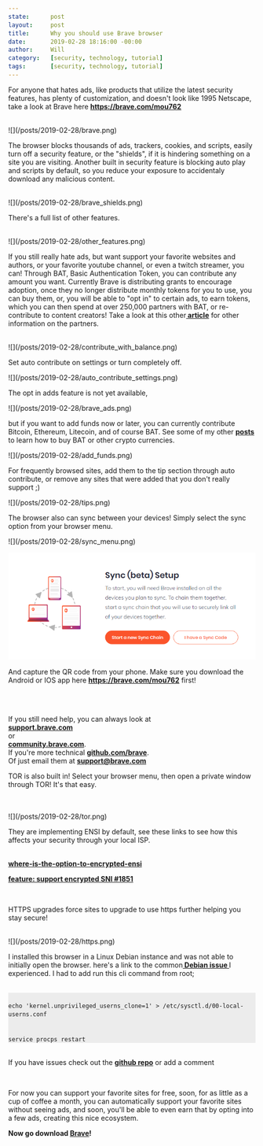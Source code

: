```yaml
---
state:      post
layout:     post
title:      Why you should use Brave browser
date:       2019-02-28 18:16:00 -00:00
author:     Will
category:   [security, technology, tutorial]
tags:       [security, technology, tutorial]
---
```


<p>
For anyone that hates ads, like products that utilize the latest
security features, has plenty of customization, and doesn't look like 1995
Netscape, take a look at Brave here <b><a href="https://brave.com/mou762">https://brave.com/mou762</a></b>
</p>
<br/>
![](/posts/2019-02-28/brave.png)
<br/>

<p>
The browser blocks thousands of ads, trackers, cookies, and scripts, easily
turn off a security feature, or the "shields", if it is hindering something on a
site you are visiting. Another built in security feature is blocking auto play
and scripts by default, so you reduce your exposure to accidentaly download any malicious
content.
</p>
<br/>
![](/posts/2019-02-28/brave_shields.png)
<br/>

<p>There's a full list of other features.</p>
<br/>
![](/posts/2019-02-28/other_features.png)
<br/>

<p>
  If you still really hate ads, but want support your favorite websites and
authors, or your favorite youtube channel, or even a twitch streamer,
you can! Through BAT, Basic Authentication Token, you can contribute any
amount you want. Currently Brave is distributing grants to encourage adoption,
once they no longer distribute monthly tokens for you to use, you can buy them,
or, you will be able to "opt in" to certain ads, to earn tokens, which you
can then spend at over 250,000 partners with BAT, or re-contribute to content
creators! Take a look at this other<b><a href="https://brave.com/brave-tap-blockchain/"> article</a></b> for other information on the partners.
</p>
<br/>
![](/posts/2019-02-28/contribute_with_balance.png)
<br/>

<p>
Set auto contribute on settings or turn completely off.
</p>
![](/posts/2019-02-28/auto_contribute_settings.png)
<br/>

<p>
The opt in adds feature is not yet available,
</p>
![](/posts/2019-02-28/brave_ads.png)
<br/>

<p>
but if you want to add funds now or later, you can currently contribute Bitcoin,
Ethereum, Litecoin, and of course BAT. See some of my other <b><a href="https://mountaindefense.net/blog/category#crypto">posts</a></b> to learn how
to buy BAT or other crypto currencies.
</p>
![](/posts/2019-02-28/add_funds.png)
<br/>

<p>
For frequently browsed sites, add them to the tip section through auto contribute,
or remove any sites that were added that you don't really support ;)
</p>
![](/posts/2019-02-28/tips.png)
<br/>

<p>
The browser also can sync between your devices! Simply select the sync option from
your browser menu.
</p>
![](/posts/2019-02-28/sync_menu.png)
<br/>


![](/posts/2019-02-28/sync_setup.png)
<br/>
<p>
And capture the QR code from your phone. Make sure you download the Android or IOS
app here <b><a href="https://brave.com/mou762">https://brave.com/mou762</a></b> first!
</p>
<p>
<br/>
<br/>

If you still need help, you can always look at
<br/>
<b><a href="https://support.brave.com/hc/en-us">support.brave.com</a></b>
<br/>
or
<br/>
<b><a href="https://community.brave.com/">community.brave.com</a></b>.
<br/>
If you're more technical <b><a href="https://github.com/brave">github.com/brave</a></b>.
<br/>
Of just email them at <b><a href="mailto:support@brave.com">support@brave.com</a></b>
</p>

<p>
TOR is also built in! Select your browser menu, then open a private window through TOR! It's that easy.
</p>
<br/>
<br/>
![](/posts/2019-02-28/tor.png)

<br/>
<p>
They are implementing ENSI by default, see these links to see how this affects your security through your local ISP.
<br/>
<br/>

<b><a href="https://community.brave.com/t/where-is-the-option-to-encrypted-ensi/43900
">where-is-the-option-to-encrypted-ensi</a></b>
<br/>

<b><a href="https://github.com/brave/brave-browser/issues/1851
">feature: support encrypted SNI #1851
</a></b>
</p>

<br/>
<p>
HTTPS upgrades force sites to upgrade to use https further helping you stay secure!
</p>
<br/>
![](/posts/2019-02-28/https.png)
<br/>

<p>
I installed this browser in a Linux Debian instance and was not able to initially open the browser.
here's a link to the common<b><a href="https://github.com/brave/browser-laptop/issues/6902#issuecomment-374607423">
Debian issue
</a></b> I experienced.
I had to add run this cli command from root;
<br/>
<br/>

<p style="background-color: rgb(236, 236, 236);">
<code>
echo 'kernel.unprivileged_userns_clone=1' > /etc/sysctl.d/00-local-userns.conf
<br/>
service procps restart
</code>
</p>
<br/>
If you have issues check out the <b><a href="https://github.com/brave/brave-browser/issues">github repo</a></b> or add a comment
</p>

<br/>
<p>
For now you can support your favorite sites for free, soon, for as little as a cup of coffee a month, you can automatically support your favorite
sites without seeing ads, and soon, you'll be able to even earn that by opting into a few ads, creating this nice ecosystem.

<b>Now go download <a href="https://brave.com/mou762" class="link">Brave</a>!</b>
</p>
<br/>
<br/>
